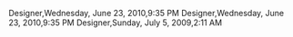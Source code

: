 ﻿Designer,Wednesday, June 23, 2010,9:35 PMDesigner,Wednesday, June 23, 2010,9:35 PMDesigner,Sunday, July 5, 2009,2:11 AM